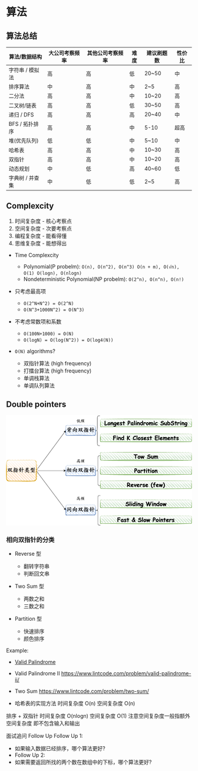 # 算法


## 算法总结
| 算法/数据结构    | 大公司考察频率 | 其他公司考察频率 | 难度  | 建议刷题数 | 性价比 |
|------------|---------|----------|-----|-------|-----|
| 字符串 / 模拟法  | 高       | 高        | 低   | 20~50 | 中   |
| 排序算法       | 中       | 高        | 中   | 2~5   | 高   |
| 二分法        | 高       | 高        | 中   | 10~20 | 高   |
| 二叉树/链表     | 高       | 高        | 低   | 30~50 | 高   |
| 递归 / DFS   | 高       | 高        | 高   | 20~40 | 中   |
| BFS / 拓扑排序 | 高       | 高        | 中   | 5-10  | 超高  |
| 堆(优先队列)    | 低       | 低        | 中   | 5~10  | 中   |
| 哈希表        | 高       | 高        | 中   | 10~30 | 高   |
| 双指针        | 高       | 高        | 中   | 10~20 | 高   |
| 动态规划       | 中       | 低        | 高   | 40~60 | 低   |
| 字典树 / 并查集  | 中       | 低        | 低   | 2~5   | 高   |


## Complexcity
1. 时间复杂度 - 核心考察点 
2. 空间复杂度 - 次要考察点 
3. 编程复杂度 - 能看得懂 
4. 思维复杂度 - 能想得出

* Time Complexcity
  * Polynomial(P probelm): `O(n), O(n^2), O(n^3) O(n + m), O(√n), O(1) O(logn), O(nlogn)`
  * Nondeterministic Polynomial(NP probelm): `O(2^n), O(n^n), O(n!)`

* 只考虑最高项 
  * `O(2^N+N^2) = O(2^N)`
  * `O(N^3+1000N^2) = O(N^3)`

* 不考虑常数项和系数 
  * `O(100N+1000) = O(N)` 
  * `O(logN) = O(log(N^2)) = O(log4(N))`


* `O(N)` algorithms? 
  * 双指针算法 (high frequency)
  * 打擂台算法 (high frequency)
  * 单调栈算法
  * 单调队列算法 



## Double pointers

![Alt text](images/double-pointers.png?raw=true "Double Pointers")


### 相向双指针的分类 
* Reverse 型
  * 翻转字符串 
  * 判断回文串
  
* Two Sum 型 
  * 两数之和
  * 三数之和 

* Partition 型
  * 快速排序 
  * 颜色排序

Example:  
* [Valid Palindrome](/src/main/java/com/leetcode/doublepointers/E125ValidatePalindrome.java)

* Valid Palindrome II
https://www.lintcode.com/problem/valid-palindrome-ii/

* Two Sum
https://www.lintcode.com/problem/two-sum/


* 哈希表的实现方法 
时间复杂度 O(n) 
空间复杂度 O(n)


排序 + 双指针 
时间复杂度 O(nlogn) 
空间复杂度 O(1) 
注意空间复杂度一般指额外空间复杂度 即不包含输入和输出

面试追问 Follow Up
Follow Up 1:
- 如果输入数据已经排序，哪个算法更好? 
- Follow Up 2:
- 如果需要返回所找的两个数在数组中的下标，哪个算法更好?
 
 